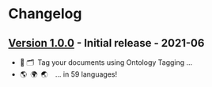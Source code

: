 # Changelog

## [Version 1.0.0](https://github.com/dataiku/dss-plugin-nlp-analysis/releases/tag/v1.0.0) - Initial release - 2021-06
- 📌 🗂 Tag your documents using Ontology Tagging ...
- 🌎 🌍 🌏   ... in 59 languages!
